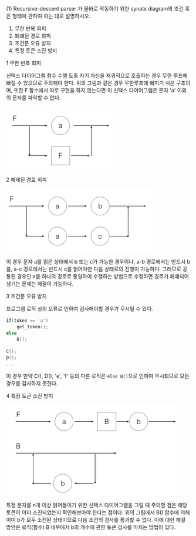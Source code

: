 (1) Recursive-descent parser 가 올바로 작동하기 위한 synatx diagram의 조건 혹은 형태에 관하여 아는 대로 설명하시오.

1. 무한 반복 회피
2. 폐쇄된 경로 회피
3. 조건문 오류 방지
4. 특정 토큰 소진 방지

1 무한 반복 회피

신택스 다이어그램 함수 수행 도중 자기 자신을 재귀적으로 호출하는 경우 무한 루프에 빠질 수 있으므로 주의해야 한다. 위의 그림과 같은 경우 무한루프에 빠지기 쉬운 구조이며, 또한 F 함수에서 따로 구현을 하지 않는다면 이 신택스 다이어그램은 문자 'a' 이외의 문자를 파악할 수 없다.

![1](/img/loop.png)

2 폐쇄된 경로 회피

![2](/img/exclusion.png)

이 경우 문자 a를 읽은 상태에서 b 또는 c가 가능한 경우이나, a-b 경로에서는 반드시 b를, a-c 경로에서는 반드시 c를 읽어야만 다음 상태로의 진행이 가능하다. 그러므로 공통된 경우인 a를 하나의 경로로 통일하여 수행하는 방법으로 수정하면 경로가 폐쇄되어 생기는 문제는 해결이 가능하다.

3 조건문 오류 방지

프로그램 로직 상의 오류로 인하여 검사해야할 경우가 무시될 수 있다.

```c
if(token == 'a')
    get_token();
else
    B();

C();
D();
...
```

이 경우 만약 C(), D(), 'e', 'f' 등의 다른 로직은 `else B()`으로 인하여 무시되므로 모든 경우를 검사하지 못한다.

4 특정 토큰 소진 방지

![4](/img/b1.png)

특정 문자를 n개 이상 읽어들이기 위한 신택스 다이어그램을 그릴 때 주의할 점은 해당 토큰이 이미 소진되었는지 확인해보아야 한다는 점이다. 위의 그림에서 B() 함수에 의해 이미 b가 모두 소진된 상태이므로 다음 조건의 검사를 통과할 수 없다. 이에 대한 해결 방안은 로직(함수) B 내부에서 b의 개수에 관한 토큰 검사를 마치는 방법이 있다.
